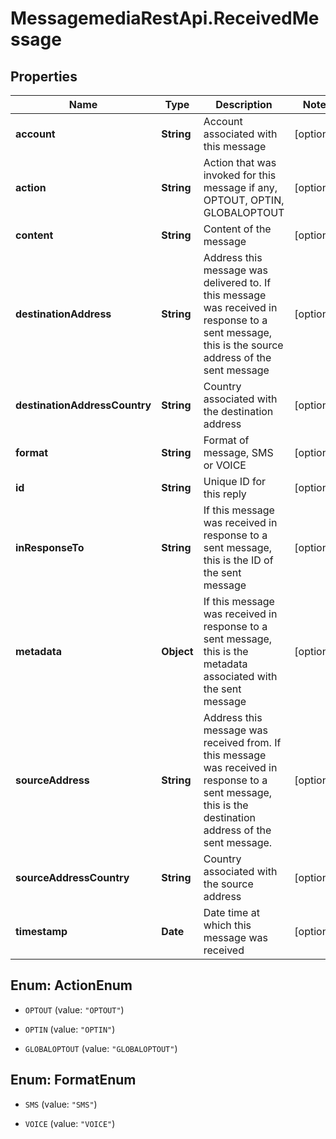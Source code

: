 # MessagemediaRestApi.ReceivedMessage

## Properties
Name | Type | Description | Notes
------------ | ------------- | ------------- | -------------
**account** | **String** | Account associated with this message | [optional] 
**action** | **String** | Action that was invoked for this message if any, OPTOUT, OPTIN, GLOBALOPTOUT | [optional] 
**content** | **String** | Content of the message | [optional] 
**destinationAddress** | **String** | Address this message was delivered to. If this message was received in response to a sent message, this is the source address of the sent message | [optional] 
**destinationAddressCountry** | **String** | Country associated with the destination address | [optional] 
**format** | **String** | Format of message, SMS or VOICE | [optional] 
**id** | **String** | Unique ID for this reply | [optional] 
**inResponseTo** | **String** | If this message was received in response to a sent message, this is the ID of the sent message | [optional] 
**metadata** | **Object** | If this message was received in response to a sent message, this is the metadata associated with the sent message | [optional] 
**sourceAddress** | **String** | Address this message was received from. If this message was received in response to a sent message, this is the destination address of the sent message. | [optional] 
**sourceAddressCountry** | **String** | Country associated with the source address | [optional] 
**timestamp** | **Date** | Date time at which this message was received | [optional] 


<a name="ActionEnum"></a>
## Enum: ActionEnum


* `OPTOUT` (value: `"OPTOUT"`)

* `OPTIN` (value: `"OPTIN"`)

* `GLOBALOPTOUT` (value: `"GLOBALOPTOUT"`)




<a name="FormatEnum"></a>
## Enum: FormatEnum


* `SMS` (value: `"SMS"`)

* `VOICE` (value: `"VOICE"`)




